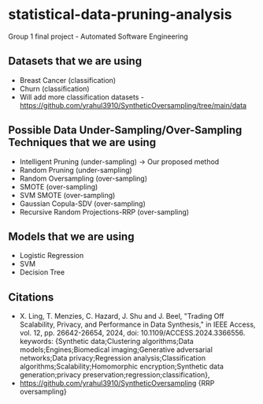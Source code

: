 # statistical-data-pruning-analysis
Group 1 final project - Automated Software Engineering

## Datasets that we are using
- Breast Cancer (classification)
- Churn (classification)
- Will add more classification datasets - https://github.com/yrahul3910/SyntheticOversampling/tree/main/data

## Possible Data Under-Sampling/Over-Sampling Techniques that we are using
- Intelligent Pruning (under-sampling) -> Our proposed method
- Random Pruning (under-sampling)
- Random Oversampling (over-sampling)
- SMOTE (over-sampling)
- SVM SMOTE (over-sampling)
- Gaussian Copula-SDV (over-sampling)
- Recursive Random Projections-RRP (over-sampling)
  
## Models that we are using
- Logistic Regression
- SVM
- Decision Tree

## Citations
* X. Ling, T. Menzies, C. Hazard, J. Shu and J. Beel, "Trading Off Scalability, Privacy, and Performance in Data Synthesis," in IEEE Access, vol. 12, pp. 26642-26654, 2024, doi: 10.1109/ACCESS.2024.3366556.
keywords: {Synthetic data;Clustering algorithms;Data models;Engines;Biomedical imaging;Generative adversarial networks;Data privacy;Regression analysis;Classification algorithms;Scalability;Homomorphic encryption;Synthetic data generation;privacy preservation;regression;classification},
* https://github.com/yrahul3910/SyntheticOversampling {RRP oversampling}

